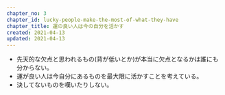 ```yaml
---
chapter_no: 3
chapter_id: lucky-people-make-the-most-of-what-they-have
chapter_title: 運の良い人は今の自分を活かす
created: 2021-04-13
updated: 2021-04-13
---
```

- 先天的な欠点と思われるもの(背が低いとか)が本当に欠点となるかは誰にも分からない。
- 運が良い人は今自分にあるものを最大限に活かすことを考えている。
- 決してないものを嘆いたりしない。

